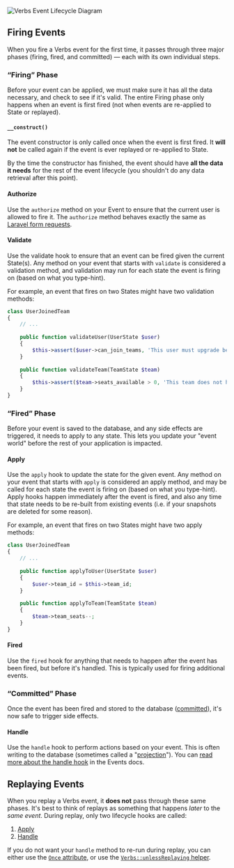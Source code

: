 ![Verbs Event Lifecycle Diagram](/verbs-lifecycle.png)

## Firing Events

When you fire a Verbs event for the first time, it passes through three major phases (firing,
fired, and committed) — each with its own individual steps.

### “Firing” Phase

Before your event can be applied, we must make sure it has all the data necessary, and check to 
see if it's valid. The entire Firing phase only happens when an event is first fired (not when 
events are re-applied to State or replayed).

#### `__construct()`

The event constructor is only called once when the event is first fired. It **will not** be called
again if the event is ever replayed or re-applied to State.

By the time the constructor has finished, the event should have **all the data it needs** for the
rest of the event lifecycle (you shouldn't do any data retrieval after this point).

#### Authorize

Use the `authorize` method on your Event to ensure that the current user is allowed to fire it. The
`authorize` method behaves exactly the same as [Laravel form requests](https://laravel.com/docs/11.x/validation#authorizing-form-requests).

#### Validate

Use the validate hook to ensure that an event can be fired given the current State(s). Any method on your
event that starts with `validate` is considered a validation method, and validation may run for each state the
event is firing on (based on what you type-hint).

For example, an event that fires on two States might have two validation methods:

```php
class UserJoinedTeam
{
    // ...
    
    public function validateUser(UserState $user)
    {
        $this->assert($user->can_join_teams, 'This user must upgrade before joining a team.');
    }
    
    public function validateTeam(TeamState $team)
    {
        $this->assert($team->seats_available > 0, 'This team does not have any more seats available.');
    }
}
```

### “Fired” Phase

Before your event is saved to the database, and any side effects are triggered, it needs
to apply to any state. This lets you update your "event world" before the rest of your
application is impacted.

#### Apply

Use the `apply` hook to update the state for the given event.  Any method on your event that starts with `apply` 
is considered an apply method, and may be called for each state the event is firing on (based on what you type-hint).
Apply hooks happen immediately after the event is fired, and also any time that state needs to be re-built from
existing events (i.e. if your snapshots are deleted for some reason).

For example, an event that fires on two States might have two apply methods:

```php
class UserJoinedTeam
{
    // ...
    
    public function applyToUser(UserState $user)
    {
        $user->team_id = $this->team_id;
    }
    
    public function applyToTeam(TeamState $team)
    {
        $team->team_seats--;
    }
}
```

#### Fired

Use the `fired` hook for anything that needs to happen after the event has been fired,
but before it's handled. This is typically used for firing additional events.

### “Committed” Phase

Once the event has been fired and stored to the database ([committed](/docs/reference/events#content-committing)), it's now safe to trigger
side effects.

#### Handle

Use the `handle` hook to perform actions based on your event. This is often
writing to the database (sometimes called a "[projection](/docs/technical/combating-jargon)"). You can 
[read more about the handle hook](/docs/reference/events#content-handle) in 
the Events docs. 

## Replaying Events

When you replay a Verbs event, it **does not** pass through these same phases. It's best to think of
replays as something that happens *later* to the *same event*. During replay, only two lifecycle
hooks are called:

1. [Apply](#content-apply)
2. [Handle](#content-handle)

If you do not want your `handle` method to re-run during replay, you can either use the
[`Once` attribute](/docs/technical/attributes#content-once), or use the 
[`Verbs::unlessReplaying` helper](/docs/reference/events/#content-verbsunlessreplaying).
